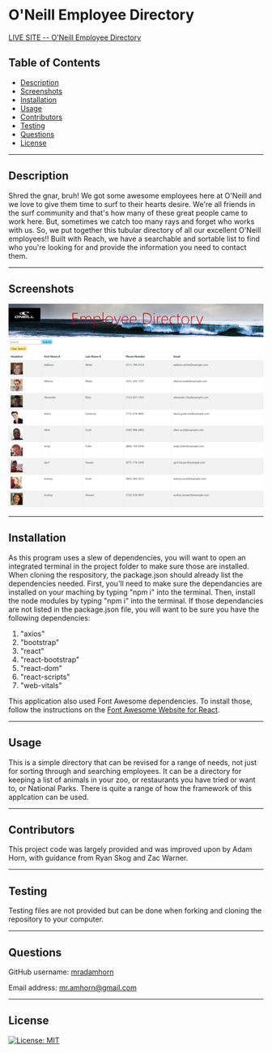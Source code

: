 # O'Neill Employee Directory

[LIVE SITE -- O'Neill Employee Directory](https://hidden-reaches-25756.herokuapp.com/)

## Table of Contents
- [Description](#description)
- [Screenshots](#screenshots)
- [Installation](#installation)
- [Usage](#usage)
- [Contributors](#contributors)
- [Testing](#testing)
- [Questions](#questions)
- [License](#license)

---

## Description
Shred the gnar, bruh! We got some awesome employees here at O'Neill and we love to give them time to surf to their hearts desire. We're all friends in the surf community and that's how many of these great people came to work here. But, sometimes we catch too many rays and forget who works with us. So, we put together this tubular directory of all our excellent O'Neill employees!! Built with Reach, we have a searchable and sortable list to find who you're looking for and provide the information you need to contact them. 

---

## Screenshots

![O'Neill's Employee Directory Page](employee-directory-screenshot.png)

---

## Installation
As this program uses a slew of dependencies, you will want to open an integrated terminal in the project folder to make sure those are installed. When cloning the respository, the package.json should already list the dependencies needed. First, you'll need to make sure the dependancies are installed on your maching by typing "npm i" into the terminal. Then, install the node modules by typing "npm i" into the terminal. If those dependancies are not listed in the package.json file, you will want to be sure you have the following dependencies: 
1. "axios"
2. "bootstrap"
3. "react"
4. "react-bootstrap"
5. "react-dom"
6. "react-scripts"
7. "web-vitals"

This application also used Font Awesome dependencies. To install those, follow the instructions on the [Font Awesome Website for React](https://fontawesome.com/how-to-use/on-the-web/using-with/react).

---

## Usage
This is a simple directory that can be revised for a range of needs, not just for sorting through and searching employees. It can be a directory for keeping a list of animals in your zoo, or restaurants you have tried or want to, or National Parks. There is quite a range of how the framework of this applcation can be used. 

---

## Contributors
This project code was largely provided and was improved upon by Adam Horn, with guidance from Ryan Skog and Zac Warner.

---

## Testing
Testing files are not provided but can be done when forking and cloning the repository to your computer.  

---

## Questions
GitHub username: [mradamhorn](https://github.com/mradamhorn)

Email address: mr.amhorn@gmail.com

---

## License
[![License: MIT](https://img.shields.io/badge/License-MIT-yellow.svg)](https://opensource.org/licenses/MIT)